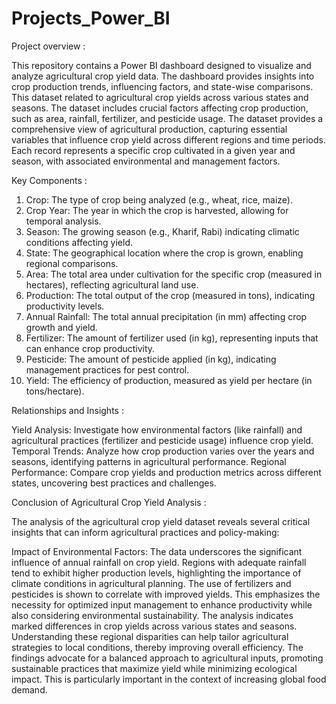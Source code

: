 # Projects_Power_BI
Project overview :

This repository contains a Power BI dashboard designed to visualize and analyze agricultural crop yield data. The dashboard provides insights into crop production trends, influencing factors, and state-wise comparisons. This dataset related to agricultural crop yields across various states and seasons. The dataset includes crucial factors affecting crop production, such as area, rainfall, fertilizer, and pesticide usage. The dataset provides a comprehensive view of agricultural production, capturing essential variables that influence crop yield across different regions and time periods. Each record represents a specific crop cultivated in a given year and season, with associated environmental and management factors.

Key Components :

1. Crop:             The type of crop being analyzed (e.g., wheat, rice, maize).
2. Crop Year:        The year in which the crop is harvested, allowing for temporal analysis.
3. Season:           The growing season (e.g., Kharif, Rabi) indicating climatic conditions affecting yield.
4. State:            The geographical location where the crop is grown, enabling regional comparisons.
5. Area:             The total area under cultivation for the specific crop (measured in hectares), reflecting agricultural land use.
6. Production:       The total output of the crop (measured in tons), indicating productivity levels.
7. Annual Rainfall:  The total annual precipitation (in mm) affecting crop growth and yield.
8. Fertilizer:       The amount of fertilizer used (in kg), representing inputs that can enhance crop productivity.
9. Pesticide:        The amount of pesticide applied (in kg), indicating management practices for pest control.
10. Yield:           The efficiency of production, measured as yield per hectare (in tons/hectare).

Relationships and Insights :

Yield Analysis: Investigate how environmental factors (like rainfall) and agricultural practices (fertilizer and pesticide usage) influence crop yield.
Temporal Trends: Analyze how crop production varies over the years and seasons, identifying patterns in agricultural performance.
Regional Performance: Compare crop yields and production metrics across different states, uncovering best practices and challenges.

Conclusion of Agricultural Crop Yield Analysis :

The analysis of the agricultural crop yield dataset reveals several critical insights that can inform agricultural practices and policy-making:

Impact of Environmental Factors: The data underscores the significant influence of annual rainfall on crop yield. Regions with adequate rainfall tend to exhibit higher production levels, highlighting the importance of climate conditions in agricultural planning.
The use of fertilizers and pesticides is shown to correlate with improved yields. This emphasizes the necessity for optimized input management to enhance productivity while also considering environmental sustainability.
The analysis indicates marked differences in crop yields across various states and seasons. Understanding these regional disparities can help tailor agricultural strategies to local conditions, thereby improving overall efficiency.
The findings advocate for a balanced approach to agricultural inputs, promoting sustainable practices that maximize yield while minimizing ecological impact. This is particularly important in the context of increasing global food demand.

